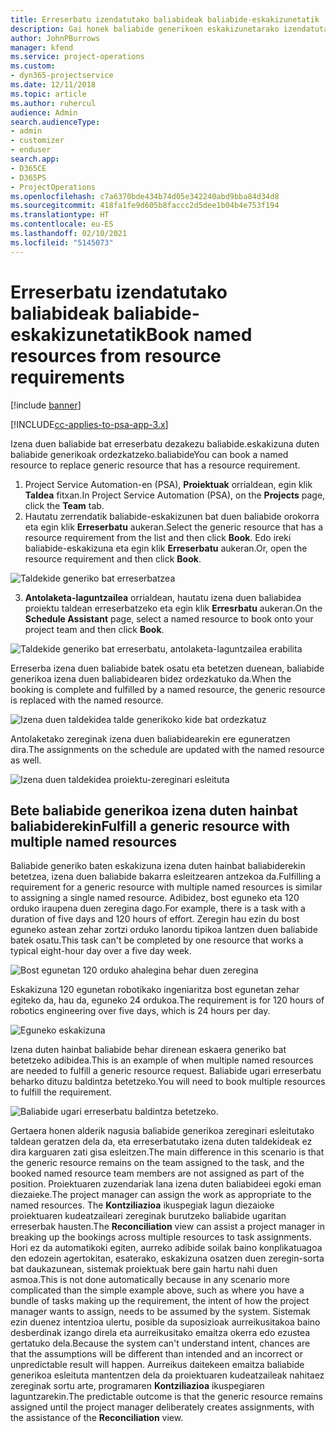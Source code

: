 ```yaml
---
title: Erreserbatu izendatutako baliabideak baliabide-eskakizunetatik
description: Gai honek baliabide generikoen eskakizunetarako izendatutako baliabideei buruzko informazioa eskaintzen du.
author: JohnPBurrows
manager: kfend
ms.service: project-operations
ms.custom:
- dyn365-projectservice
ms.date: 12/11/2018
ms.topic: article
ms.author: ruhercul
audience: Admin
search.audienceType:
- admin
- customizer
- enduser
search.app:
- D365CE
- D365PS
- ProjectOperations
ms.openlocfilehash: c7a6370bde434b74d05e342240abd9bba84d34d8
ms.sourcegitcommit: 418fa1fe9d605b8faccc2d5dee1b04b4e753f194
ms.translationtype: HT
ms.contentlocale: eu-ES
ms.lasthandoff: 02/10/2021
ms.locfileid: "5145073"
---
```

# <a name="book-named-resources-from-resource-requirements"></a><span data-ttu-id="ef64a-103">Erreserbatu izendatutako baliabideak baliabide-eskakizunetatik</span><span class="sxs-lookup"><span data-stu-id="ef64a-103">Book named resources from resource requirements</span></span>

[!include [banner](../includes/psa-now-project-operations.md)]

[!INCLUDE[cc-applies-to-psa-app-3.x](../includes/cc-applies-to-psa-app-3x.md)]

<span data-ttu-id="ef64a-104">Izena duen baliabide bat erreserbatu dezakezu baliabide.eskakizuna duten baliabide generikoak ordezkatzeko.baliabide</span><span class="sxs-lookup"><span data-stu-id="ef64a-104">You can book a named resource to replace generic resource that has a resource requirement.</span></span>

1. <span data-ttu-id="ef64a-105">Project Service Automation-en (PSA), **Proiektuak** orrialdean, egin klik **Taldea** fitxan.</span><span class="sxs-lookup"><span data-stu-id="ef64a-105">In Project Service Automation (PSA), on the **Projects** page, click the **Team** tab.</span></span>
2. <span data-ttu-id="ef64a-106">Hautatu zerrendatik baliabide-eskakizunen bat duen baliabide orokorra eta egin klik **Erreserbatu** aukeran.</span><span class="sxs-lookup"><span data-stu-id="ef64a-106">Select the generic resource that has a resource requirement from the list and then click **Book**.</span></span> <span data-ttu-id="ef64a-107">Edo ireki baliabide-eskakizuna eta egin klik **Erreserbatu** aukeran.</span><span class="sxs-lookup"><span data-stu-id="ef64a-107">Or, open the resource requirement and then click **Book**.</span></span>


![Taldekide generiko bat erreserbatzea](media/RM-how-to-14.png)


3. <span data-ttu-id="ef64a-109">**Antolaketa-laguntzailea** orrialdean, hautatu izena duen baliabidea proiektu taldean erreserbatzeko eta egin klik **Erresrbatu** aukeran.</span><span class="sxs-lookup"><span data-stu-id="ef64a-109">On the **Schedule Assistant** page, select a named resource to book onto your project team and then click **Book**.</span></span>

![Taldekide generiko bat erreserbatu, antolaketa-laguntzailea erabilita](media/RM-how-to-15.png)

<span data-ttu-id="ef64a-111">Erreserba izena duen baliabide batek osatu eta betetzen duenean, baliabide generikoa izena duen baliabidearen bidez ordezkatuko da.</span><span class="sxs-lookup"><span data-stu-id="ef64a-111">When the booking is complete and fulfilled by a named resource, the generic resource is replaced with the named resource.</span></span>

![Izena duen taldekidea talde generikoko kide bat ordezkatuz](media/RM-how-to-16.png)

<span data-ttu-id="ef64a-113">Antolaketako zereginak izena duen baliabidearekin ere eguneratzen dira.</span><span class="sxs-lookup"><span data-stu-id="ef64a-113">The assignments on the schedule are updated with the named resource as well.</span></span>

![Izena duen taldekidea proiektu-zereginari esleituta](media/RM-how-to-17.png)

## <a name="fulfill-a-generic-resource-with-multiple-named-resources"></a><span data-ttu-id="ef64a-115">Bete baliabide generikoa izena duten hainbat baliabiderekin</span><span class="sxs-lookup"><span data-stu-id="ef64a-115">Fulfill a generic resource with multiple named resources</span></span>
<span data-ttu-id="ef64a-116">Baliabide generiko baten eskakizuna izena duten hainbat baliabiderekin betetzea, izena duen baliabide bakarra esleitzearen antzekoa da.</span><span class="sxs-lookup"><span data-stu-id="ef64a-116">Fulfilling a requirement for a generic resource with multiple named resources is similar to assigning a single named resource.</span></span> <span data-ttu-id="ef64a-117">Adibidez, bost eguneko eta 120 orduko iraupena duen zeregina dago.</span><span class="sxs-lookup"><span data-stu-id="ef64a-117">For example, there is a task with a duration of five days and 120 hours of effort.</span></span> <span data-ttu-id="ef64a-118">Zeregin hau ezin du bost eguneko astean zehar zortzi orduko lanordu tipikoa lantzen duen baliabide batek osatu.</span><span class="sxs-lookup"><span data-stu-id="ef64a-118">This task can't be completed by one resource that works a typical eight-hour day over a five day week.</span></span> 

![Bost egunetan 120 orduko ahalegina behar duen zeregina](media/RM-how-to-21.png)

<span data-ttu-id="ef64a-120">Eskakizuna 120 egunetan robotikako ingeniaritza bost egunetan zehar egiteko da, hau da, eguneko 24 ordukoa.</span><span class="sxs-lookup"><span data-stu-id="ef64a-120">The requirement is for 120 hours of robotics engineering over five days, which is 24 hours per day.</span></span>

![Eguneko eskakizuna](media/RM-how-to-22.png)

<span data-ttu-id="ef64a-122">Izena duten hainbat baliabide behar direnean eskaera generiko bat betetzeko adibidea.</span><span class="sxs-lookup"><span data-stu-id="ef64a-122">This is an example of when multiple named resources are needed to fulfill a generic resource request.</span></span> <span data-ttu-id="ef64a-123">Baliabide ugari erreserbatu beharko dituzu baldintza betetzeko.</span><span class="sxs-lookup"><span data-stu-id="ef64a-123">You will need to book multiple resources to fulfill the requirement.</span></span>

![Baliabide ugari erreserbatu baldintza betetzeko.](media/RM-how-to-23.png)

<span data-ttu-id="ef64a-125">Gertaera honen alderik nagusia baliabide generikoa zereginari esleitutako taldean geratzen dela da, eta erreserbatutako izena duten taldekideak ez dira karguaren zati gisa esleitzen.</span><span class="sxs-lookup"><span data-stu-id="ef64a-125">The main difference in this scenario is that the generic resource remains on the team assigned to the task, and the booked named resource team members are not assigned as part of the position.</span></span> <span data-ttu-id="ef64a-126">Proiektuaren zuzendariak lana izena duten baliabideei egoki eman diezaieke.</span><span class="sxs-lookup"><span data-stu-id="ef64a-126">The project manager can assign the work as appropriate to the named resources.</span></span> <span data-ttu-id="ef64a-127">The **Kontziliazioa** ikuspegiak lagun diezaioke proiektuaren kudeatzaileari zereginak burutzeko baliabide ugaritan erreserbak hausten.</span><span class="sxs-lookup"><span data-stu-id="ef64a-127">The **Reconciliation** view can assist a project manager in breaking up the bookings across multiple resources to task assignments.</span></span> <span data-ttu-id="ef64a-128">Hori ez da automatikoki egiten, aurreko adibide soilak baino konplikatuagoa den edozein agertokitan, esaterako, eskakizuna osatzen duen zeregin-sorta bat daukazunean, sistemak proiektuak bere gain hartu nahi duen asmoa.</span><span class="sxs-lookup"><span data-stu-id="ef64a-128">This is not done automatically because in any scenario more complicated than the simple example above, such as where you have a bundle of tasks making up the requirement, the intent of how the project manager wants to assign, needs to be assumed by the system.</span></span> <span data-ttu-id="ef64a-129">Sistemak ezin duenez intentzioa ulertu, posible da suposizioak aurreikusitakoa baino desberdinak izango direla eta aurreikusitako emaitza okerra edo ezustea gertatuko dela.</span><span class="sxs-lookup"><span data-stu-id="ef64a-129">Because the system can't understand intent, chances are that the assumptions will be different than intended and an incorrect or unpredictable result will happen.</span></span> <span data-ttu-id="ef64a-130">Aurreikus daitekeen emaitza baliabide generikoa esleituta mantentzen dela da proiektuaren kudeatzaileak nahitaez zereginak sortu arte, programaren **Kontziliazioa** ikuspegiaren laguntzarekin.</span><span class="sxs-lookup"><span data-stu-id="ef64a-130">The predictable outcome is that the generic resource remains assigned until the project manager deliberately creates assignments, with the assistance of the **Reconciliation** view.</span></span>


